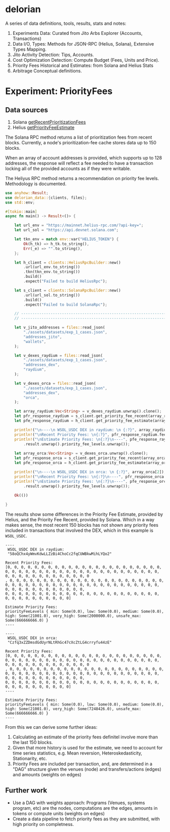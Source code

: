 # delorian

A series of data definitions, tools, results, stats and notes: 

1. Experiments Data: Curated from Jito Arbs Explorer (Accounts, Transactions)
2. Data I/O, Types: Methods for JSON-RPC (Helius, Solana), Extensive Types Mapping.
3. Jito Activity Detection: Tips, Accounts.
4. Cost Optimization Detection: Compute Budget (Fees, Units and Price).
5. Priority Fees Historical and Estimates: from Solana and Helius Stats
6. Arbitrage Conceptual definitions. 

# Experiment: PriorityFees 

## Data sources 

1. Solana [getRecentPrioritizationFees](https://solana.com/docs/rpc/http/getrecentprioritizationfees) 
2. Helius [getPriorityFeeEstimate](https://docs.helius.dev/solana-apis/priority-fee-api)

The Solana RPC method returns a list of prioritization fees from recent blocks. Currently, a node's prioritization-fee cache stores
data up to 150 blocks.

When an array of account addresses is provided, which supports up to 128 addresses, the response will reflect a fee needed to have a 
transaction locking all of the provided accounts as if they were writable.

The Heliyus RPC method returns a recommendation on priority fee levels. Methodology is documented. 

```Rust
use anyhow::Result;
use delorian_data::{clients, files};
use std::env;

#[tokio::main]
async fn main() -> Result<()> {

    let url_env = "https://mainnet.helius-rpc.com/?api-key=";
    let url_sol = "https://api.devnet.solana.com";

    let tkn_env = match env::var("HELIUS_TOKEN") {
        Ok(h_tk) => h_tk.to_string(),
        Err(_e) => "".to_string(),
    };

    let h_client = clients::HeliusRpcBuilder::new()
        .url(url_env.to_string())
        .tkn(tkn_env.to_string())
        .build()
        .expect("Failed to build HeliusRpc");

    let s_client = clients::SolanaRpcBuilder::new()
        .url(url_sol.to_string())
        .build()
        .expect("Failed to build SolanaRpc");

    // ---------------------------------------------------------------------------- Accounts -- //
    // ---------------------------------------------------------------------------- -------- -- //

    let v_jito_addresses = files::read_json(
        "./assets/datasets/exp_1_cases.json",
        "addresses_jito",
        "wallets",
    );

    let v_dexes_raydium = files::read_json(
        "./assets/datasets/exp_1_cases.json",
        "addresses_dex",
        "raydium",
    );

    let v_dexes_orca = files::read_json(
        "./assets/datasets/exp_1_cases.json",
        "addresses_dex",
        "orca",
    );

    let array_raydium:Vec<String> = v_dexes_raydium.unwrap().clone();
    let pfr_response_raydium = s_client.get_priority_fee_recent(array_raydium.clone()).await?;
    let pfe_response_raydium = h_client.get_priority_fee_estimate(array_raydium.clone()).await?;

    println!("\n----\n WSOL_USDC DEX in raydium: \n {:?}", array_raydium[3]);
    println!("\nRecent Priority Fees: \n{:?}", pfr_response_raydium.fees.unwrap());
    println!("\nEstimate Priority Fees: \n{:?}\n----", pfe_response_raydium
        .result.unwrap().priority_fee_levels.unwrap());
    
    let array_orca:Vec<String> = v_dexes_orca.unwrap().clone();
    let pfr_response_orca = s_client.get_priority_fee_recent(array_orca.clone()).await?;
    let pfe_response_orca = h_client.get_priority_fee_estimate(array_orca.clone()).await?;

    println!("\n----\n WSOL_USDC DEX in orca: \n {:?}", array_orca[2]);
    println!("\nRecent Priority Fees: \n{:?}\n----", pfr_response_orca.fees.unwrap());
    println!("\nEstimate Priority Fees: \n{:?}\n----", pfe_response_orca
        .result.unwrap().priority_fee_levels.unwrap());
    
    Ok(())

}
```

The results show some differences in the Priority Fee Estimate, provided by Helius, and the Priority Fee Recent, provided by Solana. Which in a way makes sense, the most recent 150 blocks has not shown any priority fees included in transactions that involved the DEX, which in this example is `WSOL_USDC`. 

```shell
----
 WSOL_USDC DEX in raydium: 
 "58oQChx4yWmvKdwLLZzBi4ChoCc2fqCUWBkwMihLYQo2"

Recent Priority Fees: 
[0, 0, 0, 0, 0, 0, 0, 0, 0, 0, 0, 0, 0, 0, 0, 0, 0, 0, 0, 0, 0, 0, 0, 0, 0, 0, 0, 0, 0, 0, 0, 0, 0, 0, 0, 0, 0, 0, 0, 0, 0, 0, 0, 0, 0, 0, 0, 0, 0, 0, 0, 0, 0, 0, 0, 0, 0, 0, 0
, 0, 0, 0, 0, 0, 0, 0, 0, 0, 0, 0, 0, 0, 0, 0, 0, 0, 0, 0, 0, 0, 0, 0, 0, 0, 0, 0, 0, 0, 0, 0, 0, 0, 0, 0, 0, 0, 0, 0, 0, 0, 0, 0, 0, 0, 0, 0, 0, 0, 0, 0, 0, 0, 0, 0, 0, 0, 0, 
0, 0, 0, 0, 0, 0, 0, 0, 0, 0, 0, 0, 0, 0, 0, 0, 0, 0, 0, 0, 0, 0, 0, 0, 0, 0, 0, 0, 0, 0, 0, 0, 0]

Estimate Priority Fees: 
priorityFeeLevels { min: Some(0.0), low: Some(0.0), medium: Some(0.0), high: Some(21001.0), very_high: Some(2000000.0), unsafe_max: Some(666666666.0) }
----

----
 WSOL_USDC DEX in orca: 
 "Czfq3xZZDmsdGdUyrNLtRhGc47cXcZtLG4crryfu44zE"

Recent Priority Fees: 
[0, 0, 0, 0, 0, 0, 0, 0, 0, 0, 0, 0, 0, 0, 0, 0, 0, 0, 0, 0, 0, 0, 0, 0, 0, 0, 0, 0, 0, 0, 0, 0, 0, 0, 0, 0, 0, 0, 0, 0, 0, 0, 0, 0, 0, 0, 0, 0, 0, 0, 0, 0, 0, 0, 0, 0, 0, 0, 0
, 0, 0, 0, 0, 0, 0, 0, 0, 0, 0, 0, 0, 0, 0, 0, 0, 0, 0, 0, 0, 0, 0, 0, 0, 0, 0, 0, 0, 0, 0, 0, 0, 0, 0, 0, 0, 0, 0, 0, 0, 0, 0, 0, 0, 0, 0, 0, 0, 0, 0, 0, 0, 0, 0, 0, 0, 0, 0, 
0, 0, 0, 0, 0, 0, 0, 0, 0, 0, 0, 0, 0, 0, 0, 0, 0, 0, 0, 0, 0, 0, 0, 0, 0, 0, 0, 0, 0, 0, 0, 0, 0]
----

Estimate Priority Fees: 
priorityFeeLevels { min: Some(0.0), low: Some(0.0), medium: Some(0.0), high: Some(21001.0), very_high: Some(7248426.0), unsafe_max: Some(666666666.0) }
----

```

From this we can derive some further ideas: 

1. Calculating an estimate of the priority fees definitel involve more than the last 150 blocks.
2. Given that more history is used for the estimate, we need to account for time series statistics, e.g. Mean reversion, Heteroskedasticity, Stationarity, etc. 
3. Priority Fees are included per transaction, and, are determined in a "DAG" structure given the venues (node) and transfers/actions (edges) and amounts (weights on edges)

## Further work 

- Use a DAG with weights approach: Programs (Venues, systems program, etc) are the nodes, computations are the edges, amounts in tokens or compute units (weights on edges)
- Create a data pipeline to fetch priority fees as they are submitted, with high priority on completness. 
